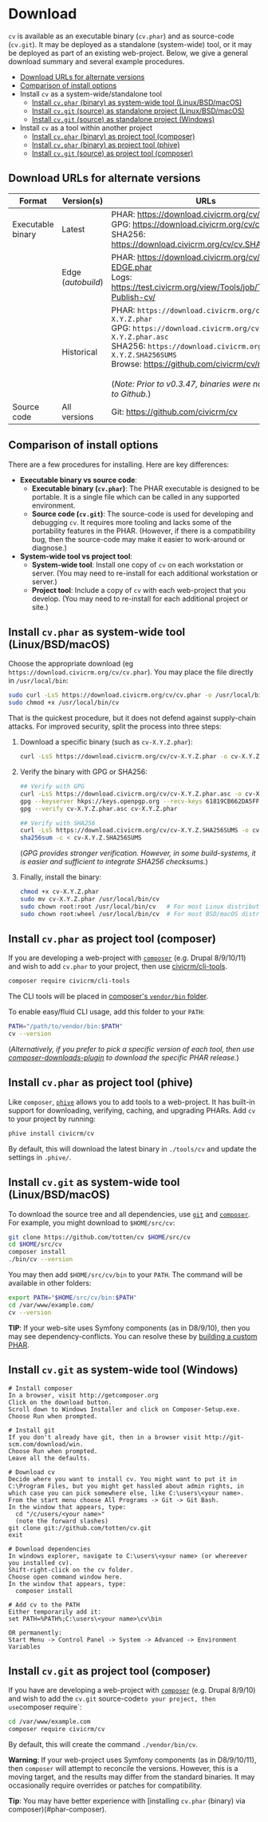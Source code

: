 # Download

<!-- The instructions for `cv` and `civix` are nearly identical. Consider updating them in tandem. -->

`cv` is available as an executable binary (`cv.phar`) and as source-code (`cv.git`).  It may be deployed as a standalone (system-wide) tool, or it may be deployed as part of an
existing web-project. Below, we give a general download summary and several example procedures.

* [Download URLs for alternate versions](#urls)
* [Comparison of install options](#comparison)
* Install `cv` as a system-wide/standalone tool
    * [Install `cv.phar` (binary) as system-wide tool (Linux/BSD/macOS)](#phar-unix)
    * [Install `cv.git` (source) as standalone project (Linux/BSD/macOS)](#src-unix)
    * [Install `cv.git` (source) as standalone project (Windows)](#src-win)
* Install `cv` as a tool within another project
    * [Install `cv.phar` (binary) as project tool (composer)](#phar-composer)
    * [Install `cv.phar` (binary) as project tool (phive)](#phar-phive)
    * [Install `cv.git` (source) as project tool (composer)](#src-composer)

<a name="urls"></a>
## Download URLs for alternate versions

| Format            | Version(s)           | URLs |
| --                | --                   | --   |
| Executable binary | Latest               | PHAR: https://download.civicrm.org/cv/cv.phar<br/>GPG: https://download.civicrm.org/cv/cv.phar.asc<br/>SHA256: https://download.civicrm.org/cv/cv.SHA256SUMS |
|                   | Edge (*autobuild*)   | PHAR: https://download.civicrm.org/cv/cv-EDGE.phar<br/>Logs: https://test.civicrm.org/view/Tools/job/Tool-Publish-cv/ |
|                   | Historical           | PHAR: `https://download.civicrm.org/cv/cv-X.Y.Z.phar`<br/>GPG: `https://download.civicrm.org/cv/cv-X.Y.Z.phar.asc`<br/>SHA256: `https://download.civicrm.org/cv/cv-X.Y.Z.SHA256SUMS`<br/>Browse: https://github.com/civicrm/cv/releases/<br/><br/>(*Note: Prior to v0.3.47, binaries were not posted to Github.*) |
| Source code       | All versions         | Git: https://github.com/civicrm/cv |

<a name="comparison"></a>
## Comparison of install options

There are a few procedures for installing. Here are key differences:

* __Executable binary vs source code__:
    * __Executable binary (`cv.phar`)__: The PHAR executable is designed to be portable.  It is a single file which can be called in any supported environment.
    * __Source code (`cv.git`)__:  The source-code is used for developing and debugging `cv`.  It requires more tooling and lacks some of the portability
      features in the PHAR.  (However, if there is a compatibility bug, then the source-code may make it easier to work-around or diagnose.)
* __System-wide tool vs project tool__:
    * __System-wide tool__: Install one copy of `cv` on each workstation or server. (You may need to re-install for each additional workstation or server.)
    * __Project tool__: Include a copy of `cv` with each web-project that you develop. (You may need to re-install for each additional project or site.)

<a name="phar-unix"></a>
## Install `cv.phar` as system-wide tool (Linux/BSD/macOS)

Choose the appropriate download (eg `https://download.civicrm.org/cv/cv.phar`). You may place the file directly in `/usr/local/bin`:

```bash
sudo curl -LsS https://download.civicrm.org/cv/cv.phar -o /usr/local/bin/cv
sudo chmod +x /usr/local/bin/cv
```

That is the quickest procedure, but it does not defend against supply-chain attacks. For improved security, split the process into three steps:

1. Download a specific binary (such as `cv-X.Y.Z.phar`):

    ```bash
    curl -LsS https://download.civicrm.org/cv/cv-X.Y.Z.phar -o cv-X.Y.Z.phar
    ```

2. Verify the binary with GPG or SHA256:

    ```bash
    ## Verify with GPG
    curl -LsS https://download.civicrm.org/cv/cv-X.Y.Z.phar.asc -o cv-X.Y.Z.phar.asc
    gpg --keyserver hkps://keys.openpgp.org --recv-keys 61819CB662DA5FFF79183EF83801D1B07A1E75CB
    gpg --verify cv-X.Y.Z.phar.asc cv-X.Y.Z.phar

    ## Verify with SHA256
    curl -LsS https://download.civicrm.org/cv/cv-X.Y.Z.SHA256SUMS -o cv-X.Y.Z.SHA256SUMS
    sha256sum -c < cv-X.Y.Z.SHA256SUMS
    ```

    (*GPG provides stronger verification. However, in some build-systems, it is easier and sufficient to integrate SHA256 checksums.*)

3. Finally, install the binary:

    ```bash
    chmod +x cv-X.Y.Z.phar
    sudo mv cv-X.Y.Z.phar /usr/local/bin/cv
    sudo chown root:root /usr/local/bin/cv   # For most Linux distributions
    sudo chown root:wheel /usr/local/bin/cv  # For most BSD/macOS distributions
    ```

<a name="phar-composer"></a>
## Install `cv.phar` as project tool (composer)

If you are developing a web-project with [`composer`](https://getcomposer.org) (e.g.  Drupal 8/9/10/11) and wish to add `cv.phar` to your project,
then use [civicrm/cli-tools](https://github.com/totten/civicrm-cli-tools).

```bash
composer require civicrm/cli-tools
```

The CLI tools will be placed in [composer's `vendor/bin` folder](https://getcomposer.org/doc/articles/vendor-binaries.md).

To enable easy/fluid CLI usage, add this folder to your `PATH`:

```bash
PATH="/path/to/vendor/bin:$PATH"
cv --version
```

(*Alternatively, if you prefer to pick a specific version of each tool, then use [composer-downloads-plugin](https://github.com/civicrm/composer-downloads-plugin)
to download the specific PHAR release.*)

<a name="phar-phive"></a>
## Install `cv.phar` as project tool (phive)

Like `composer`, [`phive`](https://phar.io/) allows you to add tools to a web-project. It has built-in support
for downloading, verifying, caching, and upgrading PHARs. Add `cv` to your project by running:

```bash
phive install civicrm/cv
```

By default, this will download the latest binary in `./tools/cv` and update the settings in `.phive/`.

<a name="src-unix"></a>
## Install `cv.git` as system-wide tool (Linux/BSD/macOS)

To download the source tree and all dependencies, use [`git`](https://git-scm.com) and [`composer`](https://getcomposer.org/).
For example, you might download to `$HOME/src/cv`:

```bash
git clone https://github.com/totten/cv $HOME/src/cv
cd $HOME/src/cv
composer install
./bin/cv --version
```

You may then add `$HOME/src/cv/bin` to your `PATH`. The command will be available in other folders:

```bash
export PATH="$HOME/src/cv/bin:$PATH"
cd /var/www/example.com/
cv --version
```

__TIP__: If your web-site uses Symfony components (as in D8/9/10), then you may see dependency-conflicts. You can resolve these by [building a custom PHAR](develop.md).

<a name="src-win"></a>
## Install `cv.git` as system-wide tool (Windows)

```
# Install composer
In a browser, visit http://getcomposer.org
Click on the download button.
Scroll down to Windows Installer and click on Composer-Setup.exe.
Choose Run when prompted.

# Install git
If you don't already have git, then in a browser visit http://git-scm.com/download/win.
Choose Run when prompted.
Leave all the defaults.

# Download cv
Decide where you want to install cv. You might want to put it in C:\Program Files, but you might get hassled about admin rights, in which case you can pick somewhere else, like C:\users\<your name>.
From the start menu choose All Programs -> Git -> Git Bash.
In the window that appears, type:
  cd "/c/users/<your name>"
  (note the forward slashes)
git clone git://github.com/totten/cv.git
exit

# Download dependencies
In windows explorer, navigate to C:\users\<your name> (or whereever you installed cv).
Shift-right-click on the cv folder.
Choose open command window here.
In the window that appears, type:
  composer install

# Add cv to the PATH
Either temporarily add it:
set PATH=%PATH%;C:\users\<your name>\cv\bin

OR permanently:
Start Menu -> Control Panel -> System -> Advanced -> Environment Variables
```

<a name="src-composer"></a>
## Install `cv.git` as project tool (composer)

If you have are developing a web-project with [`composer`](https://getcomposer.org) (e.g.  Drupal 8/9/10) and wish to add the `cv.git` source-code` to your project,
then use `composer require`:

```bash
cd /var/www/example.com
composer require civicrm/cv
```

By default, this will create the command `./vendor/bin/cv`.

__Warning__: If your web-project uses Symfony components (as in D8/9/10/11), then `composer` will attempt to reconcile the versions.  However, this is a
moving target, and the results may differ from the standard binaries.  It may occasionally require overrides or patches for compatibility.

__Tip__: You may have better experience with [installing `cv.phar` (binary) via composer)(#phar-composer).
